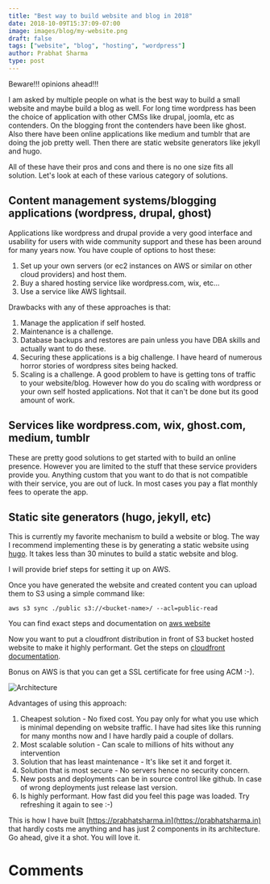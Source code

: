 ```yaml
---
title: "Best way to build website and blog in 2018"
date: 2018-10-09T15:37:09-07:00
image: images/blog/my-website.png
draft: false
tags: ["website", "blog", "hosting", "wordpress"]
author: Prabhat Sharma
type: post
---
```


Beware!!! opinions ahead!!!

I am asked by multiple people on what is the best way to build a small website and maybe build a blog as well. For long time wordpress has been the choice of application with other CMSs like drupal, joomla, etc as contenders. On the blogging front the contenders have been like ghost. Also there have been online applications like medium and tumblr that are doing the job pretty well. Then there are static website generators like jekyll and hugo.

All of these have their pros and cons and there is no one size fits all solution. Let's look at each of these various category of solutions.

## Content management systems/blogging applications (wordpress, drupal, ghost)

Applications like wordpress and drupal provide a very good interface and usability for users with wide community support and these has been around for many years now. You have couple of options to host these:

1. Set up your own servers (or ec2 instances on AWS or similar on other cloud providers) and host them.
2. Buy a shared hosting service like wordpress.com, wix, etc... 
3. Use a service like AWS lightsail.

Drawbacks with any of these approaches is that:

1. Manage the application if self hosted.
1. Maintenance is a challenge.
1. Database backups and restores are pain unless you have DBA skills and actually want to do these.
1. Securing these applications is a big challenge. I have heard of numerous horror stories of wordpress sites being hacked.
1. Scaling is a challenge. A good problem to have is getting tons of traffic to your website/blog. However how do you do scaling with wordpress or your own self hosted applications. Not that it can't be done but its good amount of work.

## Services like wordpress.com, wix, ghost.com, medium, tumblr

These are pretty good solutions to get started with to build an online presence. However you are limited to the stuff that these service providers provide you. Anything custom that you want to do that is not compatible with their service, you are out of luck. In most cases you pay a flat monthly fees to operate the app.

## Static site generators (hugo, jekyll, etc)

This is currently my favorite mechanism to build a website or blog. The way I recommend implementing these is by generating a static website using [hugo](https://gohugo.io). It takes less than 30 minutes to build a static website and blog. 

I will provide brief steps for setting it up on AWS.

Once you have generated the website and created content you can upload them to S3 using a simple command like:

``` shell
aws s3 sync ./public s3://<bucket-name>/ --acl=public-read
```

You can find exact steps and documentation on [aws website](https://docs.aws.amazon.com/AmazonS3/latest/dev/WebsiteHosting.html)

Now you want to put a cloudfront distribution in front of S3 bucket hosted website to make it highly performant. Get the steps on [cloudfront documentation](https://docs.aws.amazon.com/AmazonCloudFront/latest/DeveloperGuide/GettingStarted.html).

Bonus on AWS is that you can get a SSL certificate for free using ACM :-).

![Architecture](/images/blog/website-architecture.png)


Advantages of using this approach:

1. Cheapest solution - No fixed cost. You pay only for what you use which is minimal depending on website traffic. I have had sites like this running for many months now and I have hardly paid a couple of dollars.
2. Most scalable solution - Can scale to millions of hits without any intervention
3. Solution that has least maintenance - It's like set it and forget it.
4. Solution that is most secure - No servers hence no security concern.
5. New posts and deployments can be in source control like github. In case of wrong deployments just release last version.
6. Is highly performant. How fast did you feel this page was loaded. Try refreshing it again to see :-)

This is how I have built [https://prabhatsharma.in](https://prabhatsharma.in) that hardly costs me anything and has just 2 components in its architecture. Go ahead, give it a shot. You will love it.

# Comments

<div id="commento"></div>
<script src="https://cdn.commento.io/js/commento.js"></script>